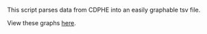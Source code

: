 This script parses data from CDPHE into an easily graphable tsv file.

View these graphs [here](https://docs.google.com/spreadsheets/d/1dfP3WLeU9T2InpIzNyo65R8d_e7NpPea9zKaldEdYRA/edit?usp=sharing).
